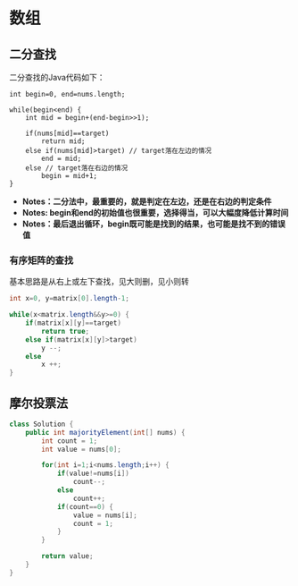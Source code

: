 # 数组
## 二分查找
二分查找的Java代码如下：

```
int begin=0, end=nums.length;

while(begin<end) {
    int mid = begin+(end-begin>>1);

    if(nums[mid]==target)
        return mid;
    else if(nums[mid]>target) // target落在左边的情况
        end = mid;
    else // target落在右边的情况
        begin = mid+1;
}
```

* **Notes：二分法中，最重要的，就是判定在左边，还是在右边的判定条件**
* **Notes: begin和end的初始值也很重要，选择得当，可以大幅度降低计算时间**
* **Notes：最后退出循环，begin既可能是找到的结果，也可能是找不到的错误值**

### 有序矩阵的查找
基本思路是从右上或左下查找，见大则删，见小则转

```Java
int x=0, y=matrix[0].length-1;

while(x<matrix.length&&y>=0) {
    if(matrix[x][y]==target)
        return true;
    else if(matrix[x][y]>target)
        y --;
    else
        x ++;
}
```

## 摩尔投票法
```Java
class Solution {
    public int majorityElement(int[] nums) {
        int count = 1;
        int value = nums[0];

        for(int i=1;i<nums.length;i++) {
            if(value!=nums[i])
                count--;
            else
                count++;
            if(count==0) {
                value = nums[i];
                count = 1;
            }
        }

        return value;
    }
}
```
